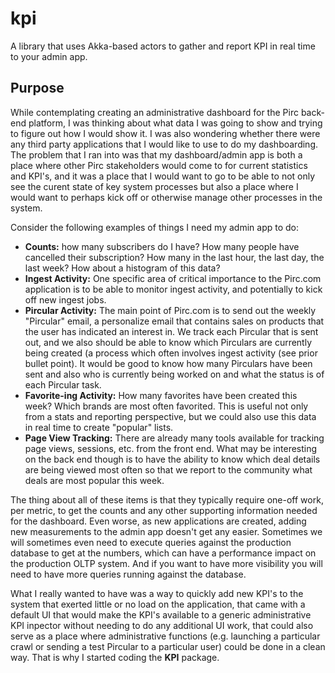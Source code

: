 # kpi
A library that uses Akka-based actors to gather and report KPI in real time to your admin app.

## Purpose

While contemplating creating an administrative dashboard for the Pirc back-end platform, I was thinking about what data I was going to show and trying to figure out how I would show it.  I was also wondering whether there were any third party applications that I would like to use to do my dashboarding.  The problem that I ran into was that my dashboard/admin app is both a place where other Pirc stakeholders would come to for current statistics and KPI's, and it was a place that I would want to go to be able to not only see the curent state of key system processes but also a place where I would want to perhaps kick off or otherwise manage other processes in the system.

Consider the following examples of things I need my admin app to do:

* **Counts:** how many subscribers do I have?  How many people have cancelled their subscription?  How many in the last hour, the last day, the last week?  How about a histogram of this data?
* **Ingest Activity:** One specific area of critical importance to the Pirc.com application is to be able to monitor ingest activity, and potentially to kick off new ingest jobs.
* **Pircular Activity:** The main point of Pirc.com is to send out the weekly "Pircular" email, a personalize email that contains sales on products that the user has indicated an interest in.  We track each Pircular that is sent out, and we also should be able to know which Pirculars are currently being created (a process which often involves ingest activity (see prior bullet point).  It would be good to know how many Pirculars have been sent and also who is currently being worked on and what the status is of each Pircular task.
* **Favorite-ing Activity:** How many favorites have been created this week?  Which brands are most often favorited.  This is useful not only from a stats and reporting perspective, but we could also use this data in real time to create "popular" lists.
* **Page View Tracking:** There are already many tools available for tracking page views, sessions, etc. from the front end.  What may be interesting on the back end though is to have the ability to know which deal details are being viewed most often so that we report to the community what deals are most popular this week.

The thing about all of these items is that they typically require one-off work, per metric, to get the counts and any other supporting information needed for the dashboard.  Even worse, as new applications are created, adding new measurements to the admin app doesn't get any easier.  Sometimes we will sometimes even need to execute queries against the production database to get at the numbers, which can have a performance impact on the production OLTP system.  And if you want to have more visibility you will need to have more queries running against the database.

What I really wanted to have was a way to quickly add new KPI's to the system that exerted little or no load on the application, that came with a default UI that would make the KPI's available to a generic administrative KPI inpector without needing to do any additional UI work, that could also serve as a place where administrative functions (e.g. launching a particular crawl or sending a test Pircular to a particular user) could be done in a clean way.  That is why I started coding the **KPI** package.
